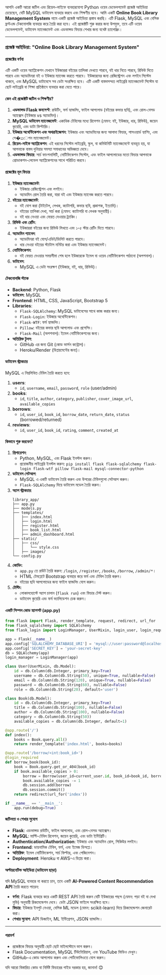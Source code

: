 আপনি একটি আরো জটিল এবং রিয়েল-লাইফে ব্যবহারযোগ্য Python ওয়েব ডেভেলপমেন্ট প্রজেক্ট আইডিয়া চেয়েছেন, যেটি MySQL ডাটাবেস ব্যবহার করবে এবং শিক্ষণীয় হবে। আমি একটি **Online Book Library Management System** নামে একটি প্রজেক্ট আইডিয়া প্রস্তাব করছি। এটি Flask, MySQL এবং বেসিক ফ্রন্টএন্ড টেকনোলজি ব্যবহার করে তৈরি করা হবে। এই প্রজেক্টটি শুরু করার জন্য উপযুক্ত, তবে এটি ওয়েব ডেভেলপমেন্ট, ডাটাবেস ম্যানেজমেন্ট এবং এডভান্সড ফিচার শেখার জন্য যথেষ্ট চ্যালেঞ্জিং।

---

### প্রজেক্ট আইডিয়া: "Online Book Library Management System"

#### **প্রজেক্টের বর্ণনা**
এটি একটি ওয়েব অ্যাপ্লিকেশন যেখানে ইউজাররা বইয়ের তালিকা দেখতে পারবে, বই ধার নিতে পারবে, রিভিউ দিতে পারবে এবং অ্যাডমিনরা বই ও ইউজার ম্যানেজ করতে পারবে। ইউজারদের জন্য রেজিস্ট্রেশন এবং লগইন সিস্টেম থাকবে, এবং MySQL ডাটাবেসে সব ডেটা সংরক্ষিত হবে। এটি একটি বাস্তবসম্মত লাইব্রেরি ম্যানেজমেন্ট সিস্টেম যা ছোট লাইব্রেরি বা শিক্ষা প্রতিষ্ঠানে ব্যবহার করা যেতে পারে।

#### **কেন এই প্রজেক্টটি জটিল ও শিক্ষণীয়?**
1. **এডভান্সড Flask কনসেপ্ট**: রাউটিং, ফর্ম হ্যান্ডলিং, ফাইল আপলোড (বইয়ের কভার ছবি), এবং রোল-বেসড অ্যাক্সেস (ইউজার vs অ্যাডমিন)।
2. **MySQL ডাটাবেস ম্যানেজমেন্ট**: একাধিক টেবিলের মধ্যে রিলেশন (যেমন: বই, ইউজার, ধার, রিভিউ), জয়েন কুয়েরি, এবং ডাটা ফিল্টারিং।
3. **ইউজার অথেন্টিকেশন এবং অথরাইজেশন**: ইউজার এবং অ্যাডমিনের জন্য আলাদা ফিচার, পাসওয়ার্ড হ্যাশিং, এবং সে�සেশন ম্যানেজমেন্ট।
4. **রিয়েল-লাইফ অ্যাপ্লিকেশন**: এই ধরনের সিস্টেম লাইব্রেরি, স্কুল, বা কমিউনিটি ম্যানেজমেন্টে ব্যবহৃত হয়, যা আপনাকে বাস্তব দুনিয়ার সমস্যা সমাধানের অভিজ্ঞতা দেবে।
5. **এডভান্সড ফিচার**: সার্চ ফাংশনালিটি, নোটিফিকেশন সিস্টেম, এবং ফাইল আপলোডের মতো ফিচার আপনাকে প্রোডাকশন-লেভেল অ্যাপ্লিকেশনের সাথে পরিচিত করবে।

#### **প্রজেক্টের মূল ফিচার**
1. **ইউজার ম্যানেজমেন্ট**:
   - ইউজার রেজিস্ট্রেশন এবং লগইন।
   - অ্যাডমিন রোল তৈরি করা, যারা বই এবং ইউজার ম্যানেজ করতে পারবে।
2. **বইয়ের ম্যানেজমেন্ট**:
   - বই যোগ করা (টাইটেল, লেখক, ক্যাটাগরি, কভার ছবি, প্রকাশক, ইত্যাদি)।
   - বইয়ের তালিকা দেখা, সার্চ করা (যেমন: ক্যাটাগরি বা লেখক অনুযায়ী)।
   - বই ধার নেওয়া এবং ফেরত দেওয়ার ট্র্যাকিং।
3. **রিভিউ এবং রেটিং**:
   - ইউজাররা বইয়ের জন্য রিভিউ লিখতে এবং ১-৫ স্টার রেটিং দিতে পারবে।
4. **অ্যাডমিন প্যানেল**:
   - অ্যাডমিনরা বই যোগ/এডিট/ডিলিট করতে পারবে।
   - ধার নেওয়া বইয়ের স্ট্যাটাস মনিটর করা এবং ইউজার ম্যানেজমেন্ট।
5. **নোটিফিকেশন**:
   - বই ফেরত দেওয়ার সময়সীমা শেষ হলে ইউজারকে ইমেল বা ওয়েব নোটিফিকেশন পাঠানো (অপশনাল)।
6. **ডাটাবেস**:
   - MySQL এ ডেটা সংরক্ষণ (ইউজার, বই, ধার, রিভিউ)।

#### **টেকনোলজি স্ট্যাক**
- **Backend**: Python, Flask
- **ডাটাবেস**: MySQL
- **Frontend**: HTML, CSS, JavaScript, Bootstrap 5
- **Libraries**:
  - `Flask-SQLAlchemy`: MySQL ডাটাবেসের সাথে কাজ করার জন্য।
  - `Flask-Login`: ইউজার অথেন্টিকেশন।
  - `Flask-WTF`: ফর্ম হ্যান্ডলিং।
  - `Pillow`: বইয়ের কভার ছবি আপলোড এবং প্রসেসিং।
  - `Flask-Mail` (অপশনাল): ইমেল নোটিফিকেশনের জন্য।
- **অতিরিক্ত টুলস**:
  - GitHub এর জন্য Git (কোড ভার্সন কন্ট্রোল)।
  - Heroku/Render (ডিপ্লয়মেন্টের জন্য)।

#### **ডাটাবেস স্ট্রাকচার**
MySQL এ নিম্নলিখিত টেবিল তৈরি করতে হবে:
1. **users**:
   - `id`, `username`, `email`, `password`, `role` (user/admin)
2. **books**:
   - `id`, `title`, `author`, `category`, `publisher`, `cover_image_url`, `available_copies`
3. **borrows**:
   - `id`, `user_id`, `book_id`, `borrow_date`, `return_date`, `status` (borrowed/returned)
4. **reviews**:
   - `id`, `user_id`, `book_id`, `rating`, `comment`, `created_at`

#### **কিভাবে শুরু করবেন?**
1. **প্রিপারেশন**:
   - Python, MySQL, এবং Flask ইনস্টল করুন।
   - প্রয়োজনীয় লাইব্রেরি ইনস্টল করুন: `pip install flask flask-sqlalchemy flask-login flask-wtf pillow flask-mail mysql-connector-python`
2. **ডাটাবেস সেটআপ**:
   - MySQL এ একটি ডাটাবেস তৈরি করুন এবং উপরের টেবিলগুলো সেটআপ করুন।
   - `Flask-SQLAlchemy` দিয়ে ডাটাবেস মডেল তৈরি করুন।
3. **অ্যাপ স্ট্রাকচার**:
   ```
   library_app/
   ├── app.py
   ├── models.py
   ├── templates/
   │   ├── index.html
   │   ├── login.html
   │   ├── register.html
   │   ├── book_list.html
   │   ├── admin_dashboard.html
   ├── static/
   │   ├── css/
   │   │   └── style.css
   │   ├── images/
   └── config.py
   ```
4. **কোডিং**:
   - `app.py` তে রাউট তৈরি করুন: `/login`, `/register`, `/books`, `/borrow`, `/admin/*`।
   - HTML টেমপ্লেটে Bootstrap ব্যবহার করে ফর্ম এবং টেবিল তৈরি করুন।
   - বইয়ের ছবি আপলোডের জন্য ফাইল হ্যান্ডলিং যোগ করুন।
5. **টেস্টিং**:
   - লোকালহোস্টে অ্যাপ চালান (`flask run`) এবং ফিচার টেস্ট করুন।
   - ডাটাবেস কুয়েরি এবং ফর্ম ভ্যালিডেশন চেক করুন।

#### **একটি সিম্পল কোড স্ন্যাপশট** (app.py)
```python
from flask import Flask, render_template, request, redirect, url_for
from flask_sqlalchemy import SQLAlchemy
from flask_login import LoginManager, UserMixin, login_user, login_required, current_user

app = Flask(__name__)
app.config['SQLALCHEMY_DATABASE_URI'] = 'mysql://user:password@localhost/library_db'
app.config['SECRET_KEY'] = 'your-secret-key'
db = SQLAlchemy(app)
login_manager = LoginManager(app)

class User(UserMixin, db.Model):
    id = db.Column(db.Integer, primary_key=True)
    username = db.Column(db.String(50), unique=True, nullable=False)
    email = db.Column(db.String(120), unique=True, nullable=False)
    password = db.Column(db.String(60), nullable=False)
    role = db.Column(db.String(20), default='user')

class Book(db.Model):
    id = db.Column(db.Integer, primary_key=True)
    title = db.Column(db.String(100), nullable=False)
    author = db.Column(db.String(100), nullable=False)
    category = db.Column(db.String(50))
    available_copies = db.Column(db.Integer, default=1)

@app.route('/')
def index():
    books = Book.query.all()
    return render_template('index.html', books=books)

@app.route('/borrow/<int:book_id>')
@login_required
def borrow_book(book_id):
    book = Book.query.get_or_404(book_id)
    if book.available_copies > 0:
        borrow = Borrow(user_id=current_user.id, book_id=book_id, borrow_date=datetime.now())
        book.available_copies -= 1
        db.session.add(borrow)
        db.session.commit()
    return redirect(url_for('index'))

if __name__ == '__main__':
    app.run(debug=True)
```

#### **জটিলতা ও শেখার সুযোগ**
- **Flask**: এডভান্সড রাউটিং, ফাইল আপলোড, এবং রোল-বেসড অ্যাক্সেস।
- **MySQL**: মাল্টি-টেবিল রিলেশন, জয়েন কুয়েরি, এবং ডাটা ইন্টিগ্রিটি।
- **Authentication/Authorization**: ইউজার এবং অ্যাডমিন রোল, সিকিউর লগইন।
- **Frontend**: ডায়নামিক টেবিল, ফর্ম, এবং ইমেজ ডিসপ্লে।
- **অতিরিক্ত**: ইমেল নোটিফিকেশন, সার্চ ফিল্টার, এবং পেজিনেশন।
- **Deployment**: Heroku বা AWS-এ ডিপ্লয় করা।

#### **অল্টারনেটিভ আইডিয়া (ডাটাবেস ছাড়া)**
যদি MySQL ব্যবহার না করতে চান, তবে একটি **AI-Powered Content Recommendation API** তৈরি করতে পারেন:
- **বর্ণনা**: Flask ব্যবহার করে একটি REST API তৈরি করুন যেটি ইউজারের পছন্দ (যেমন: পড়া বই বা দেখা মুভি) অনুযায়ী রিকমেন্ডেশন দেবে। ডেটা JSON ফাইলে সংরক্ষিত হবে।
- **ফিচার**: ইউজার ইনপুট নেওয়া, বেসিক ML মডেল (যেমন: scikit-learn) দিয়ে রিকমেন্ডেশন জেনারেট করা।
- **শেখার সুযোগ**: API ডিজাইন, ML ইন্টিগ্রেশন, JSON হ্যান্ডলিং।

---

#### **পরামর্শ**
- প্রজেক্টকে ফিচার অনুযায়ী ছোট ছোট মাইলস্টোনে ভাগ করুন।
- Flask Documentation, MySQL টিউটোরিয়াল, এবং YouTube ভিডিও দেখুন।
- GitHub-এ কোড আপলোড করুন এবং পোর্টফোলিওতে যোগ করুন।

যদি আরো বিস্তারিত কোড বা নির্দিষ্ট ফিচারের গাইড দরকার হয়, জানান! 😊